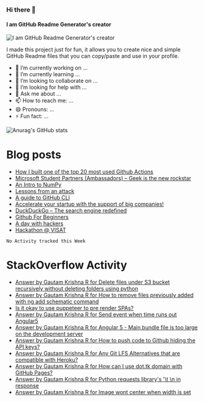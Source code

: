<!-- **TiG000/TiG000** is a ✨ _special_ ✨ repository because its `README.md` (this file) appears on your GitHub profile. -->
### Hi there 👋
#### I am GitHub Readme Generator's creator
![I am GitHub Readme Generator's creator](https://arturssmirnovs.github.io/github-profile-readme-generator/images/banner.png)

I made this project just for fun, it allows you to create nice and simple GitHub Readme files that you can copy/paste and use in your profile.

- 🔭 I’m currently working on ...
- 🌱 I’m currently learning ...
- 👯 I’m looking to collaborate on ...
- 🤔 I’m looking for help with ...
- 💬 Ask me about ...
- 📫 How to reach me: ...
- 😄 Pronouns: ...
- ⚡ Fun fact: ...
<!-- [![Anurag's GitHub stats](https://github-readme-stats.vercel.app/api?username=TiG000)](https://github.com/anuraghazra/github-readme-stats) -->
![Anurag's GitHub stats](https://github-readme-stats.vercel.app/api?username=TiG000&show_icons=true&theme=prussian)
<!-- [![Top Langs](https://github-readme-stats.vercel.app/api/top-langs/?username=TiG000&layout=compact)](https://github.com/anuraghazra/github-readme-stats) -->
<!-- [![Omid Nikrah Medium](https://github-readme-medium.vercel.app/?username=TiG000)](https://medium.com/@omidnikrah) -->
# Blog posts
<!-- BLOG-POST-LIST:START -->
- [How I built one of the top 20 most used Github Actions](https://www.gautamkrishnar.com/how-i-built-one-of-the-top-20-most-used-github-actions/)
- [Microsoft Student Partners &lpar;Ambassadors&rpar; – Geek is the new rockstar](https://www.gautamkrishnar.com/microsoft-student-partners/)
- [An Intro to NumPy](https://www.gautamkrishnar.com/an-intro-to-numpy/)
- [Lessons from an attack](https://www.gautamkrishnar.com/lessons-from-an-attack/)
- [A guide to GitHub CLI](https://www.gautamkrishnar.com/a-guide-to-github-cli/)
- [Accelerate your startup with the support of big companies!](https://www.gautamkrishnar.com/accelerate-your-startup/)
- [DuckDuckGo – The search engine redefined](https://www.gautamkrishnar.com/duckduckgo-the-search-engine-redefined/)
- [Github For Beginners](https://www.gautamkrishnar.com/github-for-beginners/)
- [A day with hackers](https://www.gautamkrishnar.com/a-day-with-hackers/)
- [Hackathon @ VISAT](https://www.gautamkrishnar.com/hackathon-visat/)
<!-- BLOG-POST-LIST:END -->

<!--START_SECTION:waka-->
```text
No Activity tracked this Week
```
<!--END_SECTION:waka-->

# StackOverflow Activity
<!-- STACKOVERFLOW:START -->
- [Answer by Gautam Krishna R for Delete files under S3 bucket recursively without deleting folders using python](https://stackoverflow.com/questions/63991288/delete-files-under-s3-bucket-recursively-without-deleting-folders-using-python/63991362#63991362)
- [Answer by Gautam Krishna R for How to remove files previously added with ng add schematic command](https://stackoverflow.com/questions/57654689/how-to-remove-files-previously-added-with-ng-add-schematic-command/57655411#57655411)
- [Is it okay to use puppeteer to pre render SPAs?](https://stackoverflow.com/questions/50207220/is-it-okay-to-use-puppeteer-to-pre-render-spas)
- [Answer by Gautam Krishna R for Send event when time runs out Angular5](https://stackoverflow.com/questions/50190382/send-event-when-time-runs-out-angular5/50190962#50190962)
- [Answer by Gautam Krishna R for Angular 5 - Main bundle file is too large on the development server](https://stackoverflow.com/questions/49687569/angular-5-main-bundle-file-is-too-large-on-the-development-server/49687624#49687624)
- [Answer by Gautam Krishna R for How to push code to Github hiding the API keys?](https://stackoverflow.com/questions/44342276/how-to-push-code-to-github-hiding-the-api-keys/44342332#44342332)
- [Answer by Gautam Krishna R for Any Git LFS Alternatives that are compatible with Heroku?](https://stackoverflow.com/questions/44160615/any-git-lfs-alternatives-that-are-compatible-with-heroku/44161616#44161616)
- [Answer by Gautam Krishna R for How can I use dot.tk domain with GitHub Pages?](https://stackoverflow.com/questions/44081863/how-can-i-use-dot-tk-domain-with-github-pages/44099068#44099068)
- [Answer by Gautam Krishna R for Python requests library&#39;s &#39;\t \n in response](https://stackoverflow.com/questions/43833997/python-requests-librarys-t-n-in-response/43834150#43834150)
- [Answer by Gautam Krishna R for Image wont center when width is set](https://stackoverflow.com/questions/43828119/image-wont-center-when-width-is-set/43828183#43828183)
<!-- STACKOVERFLOW:END -->
